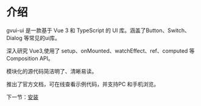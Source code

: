 
# 介绍


gvui-ui 是一款基于 Vue 3 和 TypeScript 的 UI 库。涵盖了Button、Switch、Dialog 等常见的ui库。

深入研究 Vue3,使用了 setup、onMounted、watchEffect、ref、computed 等 Composition API。

模块化的源代码简洁明了、清晰易读。

推出了官方文档，可在线查看示例代码，并支持PC 和手机浏览。



下一节：[安装](#/doc/install)